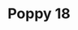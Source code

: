 ---
title: 'Poppy 18'
description: ''
credit: 'Place Holder'
style: ''
project: 'Poppy'
type: 'photo'
pathToImage: '/gallery/poppy/poppy-18.jpg'
alt: 'Poppy 18'
width: 2160
height: 1440
...